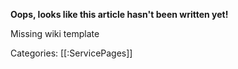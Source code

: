 **Oops, looks like this article hasn't been written yet!**

<div id="redir-link-container">Missing wiki template</div>

Categories: [[:ServicePages]]

<script type="text/javascript">
var articleName = window.location.pathname.split("/").pop().split(".")[0];
if (articleName != "") {
var isCategory = articleName.split("_").[0] == "Category";
if (!isCategory) {
var ghLink = "http://github.com/nicebyte/wiki/new/master/Wiki/Hmm?filename="+articleName+".md";
document.getElementById("redir-link-container").innerHTML = "Would you like to write it? Head over <a href=\""+ghLink+"\">to Github</a>!";
window.location.href = ghLink;
  } else {
  document.getElementById("redir-link-container").innerHTML = "The category " + articleName.split("_")[1] + " doesn't appear to have any pages!";
  }
}
</script>
